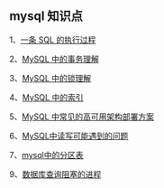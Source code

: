 ## mysql 知识点   

1、[一条 SQL 的执行过程](https://github.com/boilingfrog/Go-POINT/blob/master/mysql/1%E3%80%81%E4%B8%80%E6%9D%A1sql%E7%9A%84%E6%89%A7%E8%A1%8C%E8%BF%87%E7%A8%8B.md)   

2、[MySQL 中的事务理解](https://github.com/boilingfrog/Go-POINT/blob/master/mysql/2%E3%80%81MySQL%E4%B8%AD%E7%9A%84%E4%BA%8B%E5%8A%A1%E7%90%86%E8%A7%A3.md)     

3、[MySQL 中的锁理解](https://github.com/boilingfrog/Go-POINT/blob/master/mysql/3%E3%80%81MySQL%E4%B8%AD%E7%9A%84%E9%94%81.md)       

4、[MySQL 中的索引](https://github.com/boilingfrog/Go-POINT/blob/master/mysql/4%E3%80%81MySQL%E4%B8%AD%E7%9A%84%E7%B4%A2%E5%BC%95.md)          

5、[MySQL 中常见的高可用架构部署方案](https://github.com/boilingfrog/Go-POINT/blob/master/mysql/5%E3%80%81MySQL%E4%B8%AD%E7%9A%84%E9%83%A8%E7%BD%B2%E6%96%B9%E6%A1%88.md)            

6、[MySQL中读写可能遇到的问题](https://github.com/boilingfrog/Go-POINT/blob/master/mysql/6%E3%80%81MySQL%E4%B8%AD%E8%AF%BB%E5%86%99%E5%8F%AF%E8%83%BD%E9%81%87%E5%88%B0%E7%9A%84%E9%97%AE%E9%A2%98.md)            

7、[mysql中的分区表](https://github.com/boilingfrog/Go-POINT/blob/master/mysql/7%E3%80%81mysql%E4%B8%AD%E7%9A%84%E5%88%86%E5%8C%BA%E8%A1%A8.md)            

9、[数据库查询阻塞的进程](https://github.com/boilingfrog/Go-POINT/blob/master/mysql/9%E3%80%81%E6%95%B0%E6%8D%AE%E5%BA%93%E6%9F%A5%E8%AF%A2%E9%98%BB%E5%A1%9E%E7%9A%84%E8%BF%9B%E7%A8%8B.md)            

